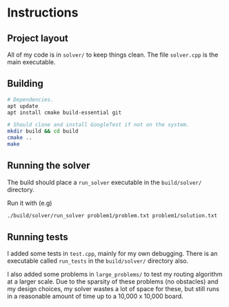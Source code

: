 # Instructions

## Project layout
All of my code is in ```solver/``` to keep things clean. The file ```solver.cpp``` is the main executable.

## Building

```bash
# Dependencies.
apt update
apt install cmake build-essential git

# Should clone and install GoogleTest if not on the system.
mkdir build && cd build
cmake ..
make
```

## Running the solver

The build should place a ```run_solver``` executable in the ```build/solver/``` directory.

Run it with (e.g)
```bash
./build/solver/run_solver problem1/problem.txt problem1/solution.txt
```

## Running tests

I added some tests in ```test.cpp```, mainly for my own debugging. There is an executable called ```run_tests``` in the ```build/solver/``` directory also.

I also added some problems in ```large_problems/``` to test my routing algorithm at a larger scale. Due to the sparsity of these problems (no obstacles) and my design choices, my solver wastes a lot of space for these, but still runs in a reasonable amount of time up to a 10,000 x 10,000 board.
